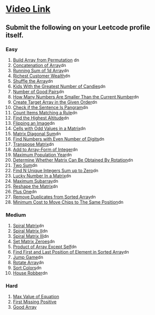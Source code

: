 # [Video Link](https://youtu.be/n60Dn0UsbEk)

## Submit the following on your Leetcode profile itself.

### Easy
1. [Build Array from Permutation](https://leetcode.com/problems/build-array-from-permutation/) dn
2. [Concatenation of Array](https://leetcode.com/problems/concatenation-of-array/)dn
3. [Running Sum of 1d Array](https://leetcode.com/problems/running-sum-of-1d-array/)dn
4. [Richest Customer Wealth](https://leetcode.com/problems/richest-customer-wealth/)dn
5. [Shuffle the Array](https://leetcode.com/problems/shuffle-the-array/)dn
6. [Kids With the Greatest Number of Candies](https://leetcode.com/problems/kids-with-the-greatest-number-of-candies/)dn
7. [Number of Good Pairs](https://leetcode.com/problems/number-of-good-pairs/)dn
8. [How Many Numbers Are Smaller Than the Current Number](https://leetcode.com/problems/how-many-numbers-are-smaller-than-the-current-number/)dn
9. [Create Target Array in the Given Order](https://leetcode.com/problems/create-target-array-in-the-given-order/)dn
10. [Check if the Sentence Is Pangram](https://leetcode.com/problems/check-if-the-sentence-is-pangram/)dn
11. [Count Items Matching a Rule](https://leetcode.com/problems/count-items-matching-a-rule/)dn
12. [Find the Highest Altitude](https://leetcode.com/problems/find-the-highest-altitude/)dn
13. [Flipping an Image](https://leetcode.com/problems/flipping-an-image/)dn
14. [Cells with Odd Values in a Matrix](https://leetcode.com/problems/cells-with-odd-values-in-a-matrix/)dn
15. [Matrix Diagonal Sum](https://leetcode.com/problems/matrix-diagonal-sum/)dn
16. [Find Numbers with Even Number of Digits](https://leetcode.com/problems/find-numbers-with-even-number-of-digits/)dn
17. [Transpose Matrix](https://leetcode.com/problems/transpose-matrix/)dn
18. [Add to Array-Form of Integer](https://leetcode.com/problems/add-to-array-form-of-integer/)dn
19. [Maximum Population Year](https://leetcode.com/problems/maximum-population-year/)dn
20. [Determine Whether Matrix Can Be Obtained By Rotation](https://leetcode.com/problems/determine-whether-matrix-can-be-obtained-by-rotation/)dn
21. [Two Sum](https://leetcode.com/problems/two-sum/)dn
22. [Find N Unique Integers Sum up to Zero](https://leetcode.com/problems/find-n-unique-integers-sum-up-to-zero/)dn
23. [Lucky Number In a Matrix](https://leetcode.com/problems/lucky-numbers-in-a-matrix/)dn
24. [Maximum Subarray](https://leetcode.com/problems/maximum-subarray/)dn
25. [Reshape the Matrix](https://leetcode.com/problems/reshape-the-matrix/)dn
26. [Plus One](https://leetcode.com/problems/plus-one/)dn
27. [Remove Duplicates from Sorted Array](https://leetcode.com/problems/remove-duplicates-from-sorted-array/)dn
28. [Minimum Cost to Move Chips to The Same Position](https://leetcode.com/problems/minimum-cost-to-move-chips-to-the-same-position/)dn

### Medium
1. [Spiral Matrix](https://leetcode.com/problems/spiral-matrix/)dn
2. [Spiral Matrix II](https://leetcode.com/problems/spiral-matrix-ii/)dn
3. [Spiral Matrix III](https://leetcode.com/problems/spiral-matrix-iii/)dn
4. [Set Matrix Zeroes](https://leetcode.com/problems/set-matrix-zeroes/)dn
5. [Product of Array Except Self](https://leetcode.com/problems/product-of-array-except-self/)dn
6. [Find First and Last Position of Element in Sorted Array](https://leetcode.com/problems/find-first-and-last-position-of-element-in-sorted-array/)dn
7. [Jump Game](https://leetcode.com/problems/jump-game/)dn
8. [Rotate Array](https://leetcode.com/problems/rotate-array/)dn
9. [Sort Colors](https://leetcode.com/problems/sort-colors/)dn
10. [House Robber](https://leetcode.com/problems/house-robber/)dn

### Hard
1. [Max Value of Equation](https://leetcode.com/problems/max-value-of-equation/)
2. [First Missing Positive](https://leetcode.com/problems/first-missing-positive/)
3. [Good Array](https://leetcode.com/problems/check-if-it-is-a-good-array/)

